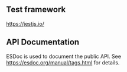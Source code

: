 
## Test framework
https://jestjs.io/

## API Documentation
ESDoc is used to document the public API.  See
https://esdoc.org/manual/tags.html for details.
